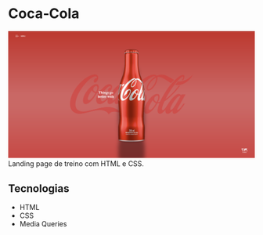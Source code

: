 # Coca‑Cola
![](./img/print.png)
Landing page de treino com HTML e CSS.

## Tecnologias
- HTML
- CSS
- Media Queries
